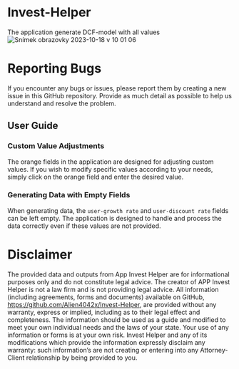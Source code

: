 # Invest-Helper
The application generate DCF-model with all values
</br>
![Snímek obrazovky 2023-10-18 v 10 01 06](https://github.com/Alien4042x/Invest-Helper/assets/60738029/86ae09c9-9974-43b7-b9ef-a02071c39e45)
</br>
# Reporting Bugs
If you encounter any bugs or issues, please report them by creating a new issue in this GitHub repository. Provide as much detail as possible to help us understand and resolve the problem.
</br>
## User Guide
### Custom Value Adjustments
The orange fields in the application are designed for adjusting custom values. If you wish to modify specific values according to your needs, simply click on the orange field and enter the desired value.
</br>
### Generating Data with Empty Fields
When generating data, the `user-growth rate` and `user-discount rate` fields can be left empty. The application is designed to handle and process the data correctly even if these values are not provided.
</br>
# Disclaimer
The provided data and outputs from App Invest Helper are for informational purposes only and do not constitute legal advice.
The creator of APP Invest Helper is not a law firm and is not providing legal advice. All information (including agreements, forms and documents) available on GitHub, https://github.com/Alien4042x/Invest-Helper, are provided without any warranty, express or implied, including as to their legal effect and completeness. The information should be used as a guide and modified to meet your own individual needs and the laws of your state. Your use of any information or forms is at your own risk. Invest Helper and any of its modifications which provide the information expressly disclaim any warranty: such information’s are not creating or entering into any Attorney-Client relationship by being provided to you.
